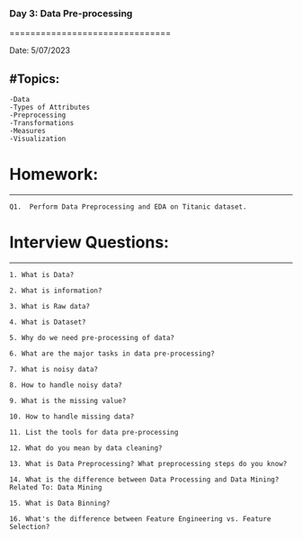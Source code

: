 
### Day 3: Data Pre-processing
===============================

Date: 5/07/2023

#Topics:
------------------
	-Data
	-Types of Attributes
	-Preprocessing
	-Transformations
	-Measures
	-Visualization

# Homework:
-------------

	Q1.  Perform Data Preprocessing and EDA on Titanic dataset.

# Interview Questions:
---------------------

	1. What is Data?

	2. What is information?

	3. What is Raw data?

	4. What is Dataset?

	5. Why do we need pre-processing of data?

	6. What are the major tasks in data pre-processing?

	7. What is noisy data?

	8. How to handle noisy data?

	9. What is the missing value?

	10. How to handle missing data?

	11. List the tools for data pre-processing

	12. What do you mean by data cleaning?

	13. What is Data Preprocessing? What preprocessing steps do you know?   

	14. What is the difference between Data Processing and Data Mining?  Related To: Data Mining

	15. What is Data Binning?  

	16. What's the difference between Feature Engineering vs. Feature Selection? 


